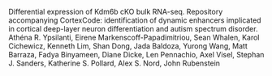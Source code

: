 Differential expression of Kdm6b cKO bulk RNA-seq. Repository accompanying CortexCode: identification of dynamic enhancers implicated in cortical deep-layer neuron differentiation and autism spectrum disorder. Athéna R. Ypsilanti, Eirene Markenscoff-Papadimitriou, Sean Whalen, Karol Cichewicz, Kenneth Lim, Shan Dong, Jada Baldoza, Yurong Wang, Matt Barraza, Fadya Binyameen, Diane Dicke, Len Pennachio, Axel Visel, Stephan J. Sanders, Katherine S. Pollard, Alex S. Nord, John Rubenstein
